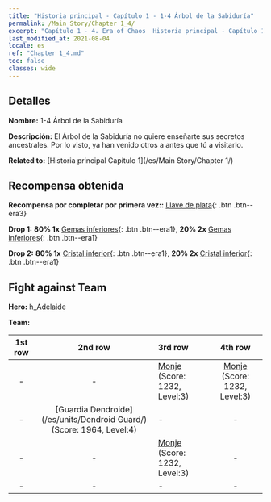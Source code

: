 ```yaml
---
title: "Historia principal - Capítulo 1 - 1-4 Árbol de la Sabiduría"
permalink: /Main Story/Chapter 1_4/
excerpt: "Capítulo 1 - 4. Era of Chaos  Historia principal - Capítulo 1_4. 1-4 Árbol de la Sabiduría"
last_modified_at: 2021-08-04
locale: es
ref: "Chapter 1_4.md"
toc: false
classes: wide
---
```


## Detalles

 **Nombre:** 1-4 Árbol de la Sabiduría

 **Descripción:** El Árbol de la Sabiduría no quiere enseñarte sus secretos ancestrales. Por lo visto, ya han venido otros a antes que tú a visitarlo.

 **Related to:** [Historia principal Capítulo 1](/es/Main Story/Chapter 1/)

## Recompensa obtenida

 **Recompensa por completar por primera vez::** [Llave de plata](/ItemsES/con_693/){: .btn .btn--era3}

 **Drop 1:** **80% 1x** [Gemas inferiores](/ItemsES/mat_4/){: .btn .btn--era1}, **20% 2x** [Gemas inferiores](/ItemsES/mat_4/){: .btn .btn--era1}

 **Drop 2:** **80% 1x** [Cristal inferior](/ItemsES/mat_5/){: .btn .btn--era1}, **20% 2x** [Cristal inferior](/ItemsES/mat_5/){: .btn .btn--era1}


## Fight against Team
 **Hero:** h_Adelaide

 **Team:**


  | 1st row | 2nd row | 3rd row | 4th row |
  |:----:|:----:|:----|:----:|
  | - | - | [Monje](/es/units/Monk/) (Score: 1232, Level:3)  | [Monje](/es/units/Monk/) (Score: 1232, Level:3)  |
  | - | [Guardia Dendroide](/es/units/Dendroid Guard/) (Score: 1964, Level:4)  | - | - |
  | - | - | [Monje](/es/units/Monk/) (Score: 1232, Level:3)  | - |
  | - | - | - | - |


